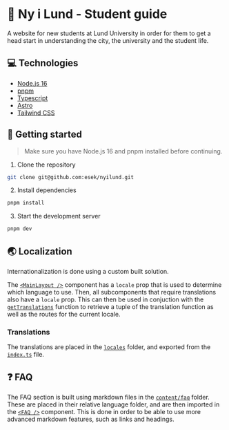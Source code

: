 # 💚 Ny i Lund - Student guide

A website for new students at Lund University in order for them to get a head start in understanding the city, the university and the student life.

## 💻 Technologies

- [Node.js 16](https://nodejs.org/en/)
- [pnpm](https://pnpm.io/)
- [Typescript](https://www.typescriptlang.org/)
- [Astro](https://astro.build/)
- [Tailwind CSS](https://tailwindcss.com/)

## 🚀 Getting started
>
> Make sure you have Node.js 16 and pnpm installed before continuing.

1. Clone the repository

```bash
git clone git@github.com:esek/nyilund.git
```

2. Install dependencies

```bash
pnpm install
```

3. Start the development server

```bash
pnpm dev
```

## 🌏 Localization

Internationalization is done using a custom built solution.

The [`<MainLayout />`](./src/layouts/main-layout.astro) component has a `locale` prop that is used to determine which language to use.
Then, all subcomponents that require translations also have a `locale` prop.
This can then be used in conjuction with the [`getTranslations`](./src/locales/index.ts) function to retrieve a tuple of the translation function as well as the routes for the current locale.

### Translations

The translations are placed in the [`locales`](./src/locales) folder, and exported from the [`index.ts`](./src/locales/index.ts) file.

## ❓ FAQ

The FAQ section is built using markdown files in the [`content/faq`](./src/content/faq) folder. These are placed in their relative language folder, and are then imported in the [`<FAQ />`](./src/components/faq.astro) component. This is done in order to be able to use more advanced markdown features, such as links and headings.
